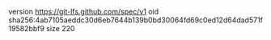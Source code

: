 version https://git-lfs.github.com/spec/v1
oid sha256:4ab7105aeddc30d6eb7644b139b0bd30064fd69c0ed12d64dad571f19582bbf9
size 220
